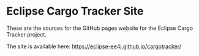 Eclipse Cargo Tracker Site
==================
These are the sources for the GitHub pages website for the Eclipse Cargo Tracker project.

The site is available here: https://eclipse-ee4j.github.io/cargotracker/
